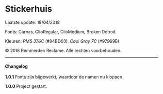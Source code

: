 # Stickerhuis

Laatste update: 18/04/2018

Fonts: Carnas, ClioRegular, ClioMedium, Broken Detroit.

Kleuren: *PMS 376C* (#84BD00), *Cool Gray 7C* (#97999B)

© 2018 Remmerden Reclame. Alle rechten voorbehouden.



------

#### **Changelog**

**1.0.1** Fonts zijn bijgewerkt, waardoor de namen nu kloppen.

**1.0.0** Project gestart.

